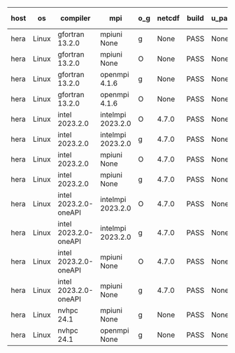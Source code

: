 

| host     | os       | compiler                              | mpi                      | o_g        | netcdf        | build       | u_pass          | u_fail          | s_pass            | s_fail            | e_pass             | e_fail             | nuopc_pass       | nuopc_fail       | artifacts link          |
|----------|----------|---------------------------------------|--------------------------|------------|---------------|-------------|-----------------|-----------------|-------------------|-------------------|--------------------|--------------------|------------------|------------------|-------------------------|
| hera | Linux | gfortran 13.2.0 | mpiuni None  | g | None  | PASS | None | None | None | None | None | None | None | None | <a href="https://github.com/esmf-org/esmf-test-artifacts/tree/7232246e2fc222c024ce8756fc5176453142d6ee/develop/gfortran/13.2.0/g/mpiuni/None" target="_blank">7232246</a> | 
| hera | Linux | gfortran 13.2.0 | mpiuni None  | O | None  | PASS | None | None | None | None | None | None | None | None | <a href="https://github.com/esmf-org/esmf-test-artifacts/tree/ea50e11eaac4f30143ce979dc1dd9c47001c4670/develop/gfortran/13.2.0/O/mpiuni/None" target="_blank">ea50e11</a> | 
| hera | Linux | gfortran 13.2.0 | openmpi 4.1.6  | g | None  | PASS | None | None | None | None | None | None | None | None | <a href="https://github.com/esmf-org/esmf-test-artifacts/tree/cb84565fc9299ddf9efef7b126ef43652aebf18d/develop/gfortran/13.2.0/g/openmpi/4.1.6" target="_blank">cb84565</a> | 
| hera | Linux | gfortran 13.2.0 | openmpi 4.1.6  | O | None  | PASS | None | None | None | None | None | None | None | None | <a href="https://github.com/esmf-org/esmf-test-artifacts/tree/9151882adb145aaa05b0b3c55e7235a9629565cb/develop/gfortran/13.2.0/O/openmpi/4.1.6" target="_blank">9151882</a> | 
| hera | Linux | intel 2023.2.0 | intelmpi 2023.2.0  | O | 4.7.0  | PASS | None | None | None | None | None | None | None | None | <a href="https://github.com/esmf-org/esmf-test-artifacts/tree/80045e0ee480ac17fd0729481e4326838e3f5e8e/develop/intel/2023.2.0/O/intelmpi/2023.2.0" target="_blank">80045e0</a> | 
| hera | Linux | intel 2023.2.0 | intelmpi 2023.2.0  | g | 4.7.0  | PASS | None | None | None | None | None | None | None | None | <a href="https://github.com/esmf-org/esmf-test-artifacts/tree/0d80d1f2dd989bc1bbad275b2abfe9a01eef8fe3/develop/intel/2023.2.0/g/intelmpi/2023.2.0" target="_blank">0d80d1f</a> | 
| hera | Linux | intel 2023.2.0 | mpiuni None  | O | 4.7.0  | PASS | None | None | None | None | None | None | None | None | <a href="https://github.com/esmf-org/esmf-test-artifacts/tree/6c4366629ccdef017c742734cc7f2d997dfce1c3/develop/intel/2023.2.0/O/mpiuni/None" target="_blank">6c43666</a> | 
| hera | Linux | intel 2023.2.0 | mpiuni None  | g | 4.7.0  | PASS | None | None | None | None | None | None | None | None | <a href="https://github.com/esmf-org/esmf-test-artifacts/tree/bdabd91d575e6377ce824f919d1de9c10bf2ac5c/develop/intel/2023.2.0/g/mpiuni/None" target="_blank">bdabd91</a> | 
| hera | Linux | intel 2023.2.0-oneAPI | intelmpi 2023.2.0  | O | 4.7.0  | PASS | None | None | None | None | None | None | None | None | <a href="https://github.com/esmf-org/esmf-test-artifacts/tree/8e092c31f6cf04f10edbd2c6833edb9d935d63b6/develop/intel/2023.2.0-oneAPI/O/intelmpi/2023.2.0" target="_blank">8e092c3</a> | 
| hera | Linux | intel 2023.2.0-oneAPI | intelmpi 2023.2.0  | g | 4.7.0  | PASS | None | None | None | None | None | None | None | None | <a href="https://github.com/esmf-org/esmf-test-artifacts/tree/d424213b0286604aa8d5e195a8e93826af96982d/develop/intel/2023.2.0-oneAPI/g/intelmpi/2023.2.0" target="_blank">d424213</a> | 
| hera | Linux | intel 2023.2.0-oneAPI | mpiuni None  | O | 4.7.0  | PASS | None | None | None | None | None | None | None | None | <a href="https://github.com/esmf-org/esmf-test-artifacts/tree/c6f5219586fdc20283cd68723ca40ea9448761b7/develop/intel/2023.2.0-oneAPI/O/mpiuni/None" target="_blank">c6f5219</a> | 
| hera | Linux | intel 2023.2.0-oneAPI | mpiuni None  | g | 4.7.0  | PASS | None | None | None | None | None | None | None | None | <a href="https://github.com/esmf-org/esmf-test-artifacts/tree/29fe1635e58f389ef2422334f8f9d277a08417e0/develop/intel/2023.2.0-oneAPI/g/mpiuni/None" target="_blank">29fe163</a> | 
| hera | Linux | nvhpc 24.1 | mpiuni None  | g | None  | PASS | None | None | None | None | None | None | None | None | <a href="https://github.com/esmf-org/esmf-test-artifacts/tree/aef0f9f3f31f7cd5bed8b8508c461dcc868c18ca/develop/nvhpc/24.1/g/mpiuni/None" target="_blank">aef0f9f</a> | 
| hera | Linux | nvhpc 24.1 | openmpi None  | g | None  | PASS | None | None | None | None | None | None | None | None | <a href="https://github.com/esmf-org/esmf-test-artifacts/tree/03e0e0a857caa00b1cea5ad807a504e7aa6caaeb/develop/nvhpc/24.1/g/openmpi/None" target="_blank">03e0e0a</a> | 
